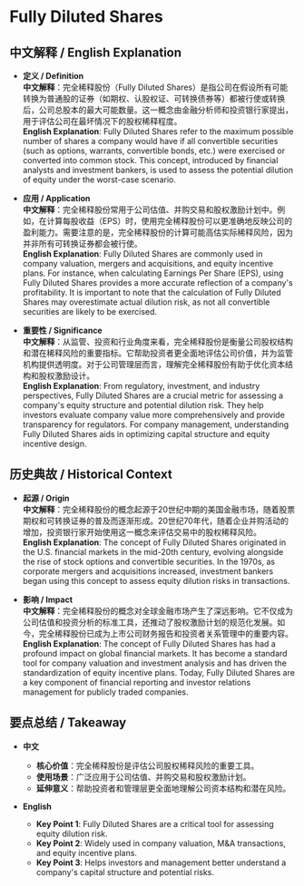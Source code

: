 # Fully Diluted Shares

## 中文解释 / English Explanation

* **定义 / Definition**  
  **中文解释**：完全稀释股份（Fully Diluted Shares）是指公司在假设所有可能转换为普通股的证券（如期权、认股权证、可转换债券等）都被行使或转换后，公司总股本的最大可能数量。这一概念由金融分析师和投资银行家提出，用于评估公司在最坏情况下的股权稀释程度。  
  **English Explanation**: Fully Diluted Shares refer to the maximum possible number of shares a company would have if all convertible securities (such as options, warrants, convertible bonds, etc.) were exercised or converted into common stock. This concept, introduced by financial analysts and investment bankers, is used to assess the potential dilution of equity under the worst-case scenario.

* **应用 / Application**  
  **中文解释**：完全稀释股份常用于公司估值、并购交易和股权激励计划中。例如，在计算每股收益（EPS）时，使用完全稀释股份可以更准确地反映公司的盈利能力。需要注意的是，完全稀释股份的计算可能高估实际稀释风险，因为并非所有可转换证券都会被行使。  
  **English Explanation**: Fully Diluted Shares are commonly used in company valuation, mergers and acquisitions, and equity incentive plans. For instance, when calculating Earnings Per Share (EPS), using Fully Diluted Shares provides a more accurate reflection of a company's profitability. It is important to note that the calculation of Fully Diluted Shares may overestimate actual dilution risk, as not all convertible securities are likely to be exercised.

* **重要性 / Significance**  
  **中文解释**：从监管、投资和行业角度来看，完全稀释股份是衡量公司股权结构和潜在稀释风险的重要指标。它帮助投资者更全面地评估公司价值，并为监管机构提供透明度。对于公司管理层而言，理解完全稀释股份有助于优化资本结构和股权激励设计。  
  **English Explanation**: From regulatory, investment, and industry perspectives, Fully Diluted Shares are a crucial metric for assessing a company's equity structure and potential dilution risk. They help investors evaluate company value more comprehensively and provide transparency for regulators. For company management, understanding Fully Diluted Shares aids in optimizing capital structure and equity incentive design.

## 历史典故 / Historical Context

* **起源 / Origin**  
  **中文解释**：完全稀释股份的概念起源于20世纪中期的美国金融市场，随着股票期权和可转换证券的普及而逐渐形成。20世纪70年代，随着企业并购活动的增加，投资银行家开始使用这一概念来评估交易中的股权稀释风险。  
  **English Explanation**: The concept of Fully Diluted Shares originated in the U.S. financial markets in the mid-20th century, evolving alongside the rise of stock options and convertible securities. In the 1970s, as corporate mergers and acquisitions increased, investment bankers began using this concept to assess equity dilution risks in transactions.

* **影响 / Impact**  
  **中文解释**：完全稀释股份的概念对全球金融市场产生了深远影响。它不仅成为公司估值和投资分析的标准工具，还推动了股权激励计划的规范化发展。如今，完全稀释股份已成为上市公司财务报告和投资者关系管理中的重要内容。  
  **English Explanation**: The concept of Fully Diluted Shares has had a profound impact on global financial markets. It has become a standard tool for company valuation and investment analysis and has driven the standardization of equity incentive plans. Today, Fully Diluted Shares are a key component of financial reporting and investor relations management for publicly traded companies.

## 要点总结 / Takeaway

* **中文**  
  - **核心价值**：完全稀释股份是评估公司股权稀释风险的重要工具。  
  - **使用场景**：广泛应用于公司估值、并购交易和股权激励计划。  
  - **延伸意义**：帮助投资者和管理层更全面地理解公司资本结构和潜在风险。

* **English**  
  - **Key Point 1**: Fully Diluted Shares are a critical tool for assessing equity dilution risk.  
  - **Key Point 2**: Widely used in company valuation, M&A transactions, and equity incentive plans.  
  - **Key Point 3**: Helps investors and management better understand a company's capital structure and potential risks.